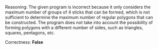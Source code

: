 Reasoning: 
The given program is incorrect because it only considers the maximum number of groups of 4 sticks that can be formed, which is not sufficient to determine the maximum number of regular polygons that can be constructed. The program does not take into account the possibility of forming polygons with a different number of sides, such as triangles, squares, pentagons, etc.

Correctness: **False**